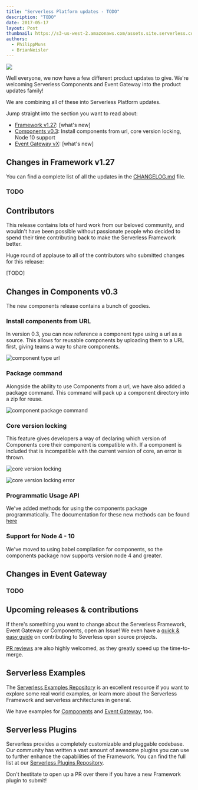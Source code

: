 ```yaml
---
title: "Serverless Platform updates - TODO"
description: "TODO"
date: 2017-05-17
layout: Post
thumbnail: https://s3-us-west-2.amazonaws.com/assets.site.serverless.com/logos/serverless-square-icon-text.png
authors:
  - PhilippMuns
  - BrianNeisler
---
```


<img src="https://s3-us-west-2.amazonaws.com/assets.blog.serverless.com/header+images/serverless-platform-updates.jpg">

Well everyone, we now have a few different product updates to give. We're welcoming Serverless Components and Event Gateway into the product updates family!

We are combining all of these into Serverless Platform updates.

Jump straight into the section you want to read about:

- [Framework v1.27](#changes-in-framework-v1.27): [what's new]
- [Components v0.3](#changes-in-components-v0.3): Install components from url, core version locking, Node 10 support
- [Event Gateway vX](#changes-in-event-gateway): [what's new]

## Changes in Framework v1.27

You can find a complete list of all the updates in the [CHANGELOG.md](https://github.com/serverless/serverless/blob/master/CHANGELOG.md) file.

### TODO

## Contributors

This release contains lots of hard work from our beloved community, and wouldn't have been possible without passionate people who decided to spend their time contributing back to make the Serverless Framework better.

Huge round of applause to all of the contributors who submitted changes for this release:

[TODO]

## Changes in Components v0.3

The new components release contains a bunch of goodies.

### Install components from URL

In version 0.3, you can now reference a component type using a url as a source. This allows for reusable components by uploading them to a URL first, giving teams a way to share components.

![component type url](https://s3-us-west-2.amazonaws.com/assets.blog.serverless.com/updates/feature-component-type-url.png)

### Package command

Alongside the ability to use Components from a url, we have also added a package command. This command will pack up a component directory into a zip for reuse.

![component package command](https://s3-us-west-2.amazonaws.com/assets.blog.serverless.com/updates/feature-components-package-command.png)

### Core version locking

This feature gives developers a way of declaring which version of Components core their component is compatible with. If a component is included that is incompatible with the current version of core, an error is thrown.

![core version locking](https://s3-us-west-2.amazonaws.com/assets.blog.serverless.com/updates/feature-components-core-version-locking.png)

![core version locking error](https://s3-us-west-2.amazonaws.com/assets.blog.serverless.com/updates/feature-components-core-version-locking-error.png)

### Programmatic Usage API

We've added methods for using the components package programmatically. The documentation for these new methods can be found [here]()

### Support for Node 4 - 10
We've moved to using babel compilation for components, so the components package now supports version node 4 and greater.

## Changes in Event Gateway

### TODO

## Upcoming releases & contributions

If there's something you want to change about the Serverless Framework, Event Gateway or Components, open an Issue! We even have a [quick & easy guide](https://serverless.com/blog/how-contribute-to-serverless-open-source/) on contributing to Severless open source projects.

[PR reviews](https://github.com/serverless/serverless/pulls) are also highly welcomed, as they greatly speed up the time-to-merge.

## Serverless Examples

The [Serverless Examples Repository](https://github.com/serverless/examples) is an excellent resource if you want to explore some real world examples, or learn more about the Serverless Framework and serverless architectures in general.

We have examples for [Components](https://github.com/serverless/components/tree/master/examples) and [Event Gateway](https://github.com/serverless/event-gateway/tree/master/examples), too.

## Serverless Plugins

Serverless provides a completely customizable and pluggable codebase. Our community has written a vast amount of awesome plugins you can use to further enhance the capabilities of the Framework. You can find the full list at our [Serverless Plugins Repository](https://github.com/serverless/plugins).

Don't hestitate to open up a PR over there if you have a new Framework plugin to submit!
